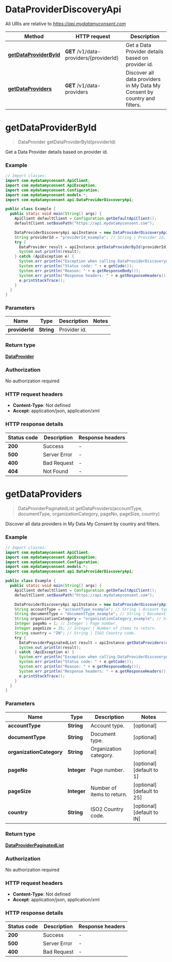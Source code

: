# DataProviderDiscoveryApi

All URIs are relative to *https://api.mydatamyconsent.com*

Method | HTTP request | Description
------------- | ------------- | -------------
[**getDataProviderById**](DataProviderDiscoveryApi.md#getDataProviderById) | **GET** /v1/data-providers/{providerId} | Get a Data Provider details based on provider id.
[**getDataProviders**](DataProviderDiscoveryApi.md#getDataProviders) | **GET** /v1/data-providers | Discover all data providers in My Data My Consent by country and filters.


<a name="getDataProviderById"></a>
# **getDataProviderById**
> DataProvider getDataProviderById(providerId)

Get a Data Provider details based on provider id.

### Example
```java
// Import classes:
import com.mydatamyconsent.ApiClient;
import com.mydatamyconsent.ApiException;
import com.mydatamyconsent.Configuration;
import com.mydatamyconsent.models.*;
import com.mydatamyconsent.api.DataProviderDiscoveryApi;

public class Example {
  public static void main(String[] args) {
    ApiClient defaultClient = Configuration.getDefaultApiClient();
    defaultClient.setBasePath("https://api.mydatamyconsent.com");

    DataProviderDiscoveryApi apiInstance = new DataProviderDiscoveryApi(defaultClient);
    String providerId = "providerId_example"; // String | Provider id.
    try {
      DataProvider result = apiInstance.getDataProviderById(providerId);
      System.out.println(result);
    } catch (ApiException e) {
      System.err.println("Exception when calling DataProviderDiscoveryApi#getDataProviderById");
      System.err.println("Status code: " + e.getCode());
      System.err.println("Reason: " + e.getResponseBody());
      System.err.println("Response headers: " + e.getResponseHeaders());
      e.printStackTrace();
    }
  }
}
```

### Parameters

Name | Type | Description  | Notes
------------- | ------------- | ------------- | -------------
 **providerId** | **String**| Provider id. |

### Return type

[**DataProvider**](DataProvider.md)

### Authorization

No authorization required

### HTTP request headers

 - **Content-Type**: Not defined
 - **Accept**: application/json, application/xml

### HTTP response details
| Status code | Description | Response headers |
|-------------|-------------|------------------|
**200** | Success |  -  |
**500** | Server Error |  -  |
**400** | Bad Request |  -  |
**404** | Not Found |  -  |

<a name="getDataProviders"></a>
# **getDataProviders**
> DataProviderPaginatedList getDataProviders(accountType, documentType, organizationCategory, pageNo, pageSize, country)

Discover all data providers in My Data My Consent by country and filters.

### Example
```java
// Import classes:
import com.mydatamyconsent.ApiClient;
import com.mydatamyconsent.ApiException;
import com.mydatamyconsent.Configuration;
import com.mydatamyconsent.models.*;
import com.mydatamyconsent.api.DataProviderDiscoveryApi;

public class Example {
  public static void main(String[] args) {
    ApiClient defaultClient = Configuration.getDefaultApiClient();
    defaultClient.setBasePath("https://api.mydatamyconsent.com");

    DataProviderDiscoveryApi apiInstance = new DataProviderDiscoveryApi(defaultClient);
    String accountType = "accountType_example"; // String | Account type.
    String documentType = "documentType_example"; // String | Document type.
    String organizationCategory = "organizationCategory_example"; // String | Organization category.
    Integer pageNo = 1; // Integer | Page number.
    Integer pageSize = 25; // Integer | Number of items to return.
    String country = "IN"; // String | ISO2 Country code.
    try {
      DataProviderPaginatedList result = apiInstance.getDataProviders(accountType, documentType, organizationCategory, pageNo, pageSize, country);
      System.out.println(result);
    } catch (ApiException e) {
      System.err.println("Exception when calling DataProviderDiscoveryApi#getDataProviders");
      System.err.println("Status code: " + e.getCode());
      System.err.println("Reason: " + e.getResponseBody());
      System.err.println("Response headers: " + e.getResponseHeaders());
      e.printStackTrace();
    }
  }
}
```

### Parameters

Name | Type | Description  | Notes
------------- | ------------- | ------------- | -------------
 **accountType** | **String**| Account type. | [optional]
 **documentType** | **String**| Document type. | [optional]
 **organizationCategory** | **String**| Organization category. | [optional]
 **pageNo** | **Integer**| Page number. | [optional] [default to 1]
 **pageSize** | **Integer**| Number of items to return. | [optional] [default to 25]
 **country** | **String**| ISO2 Country code. | [optional] [default to IN]

### Return type

[**DataProviderPaginatedList**](DataProviderPaginatedList.md)

### Authorization

No authorization required

### HTTP request headers

 - **Content-Type**: Not defined
 - **Accept**: application/json, application/xml

### HTTP response details
| Status code | Description | Response headers |
|-------------|-------------|------------------|
**200** | Success |  -  |
**500** | Server Error |  -  |
**400** | Bad Request |  -  |

